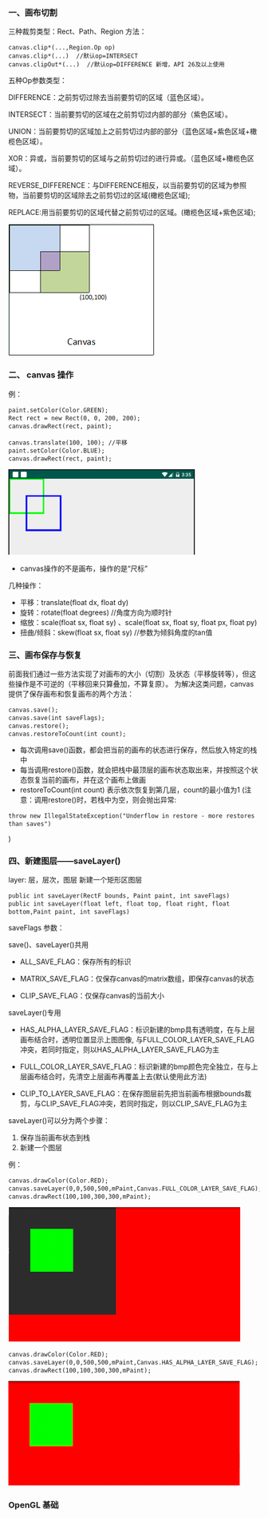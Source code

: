 ### 一、画布切割

三种裁剪类型：Rect、Path、Region
方法：
```
canvas.clip*(...,Region.Op op)
canvas.clip*(...)  //默认op=INTERSECT
canvas.clipOut*(...)  //默认op=DIFFERENCE 新增，API 26及以上使用
```
五种Op参数类型：

DIFFERENCE：之前剪切过除去当前要剪切的区域（蓝色区域）。

INTERSECT：当前要剪切的区域在之前剪切过内部的部分（紫色区域）。

UNION：当前要剪切的区域加上之前剪切过内部的部分（蓝色区域+紫色区域+橄榄色区域）。

XOR：异或，当前要剪切的区域与之前剪切过的进行异或。（蓝色区域+橄榄色区域）。

REVERSE_DIFFERENCE：与DIFFERENCE相反，以当前要剪切的区域为参照物，当前要剪切的区域除去之前剪切过的区域(橄榄色区域);

REPLACE:用当前要剪切的区域代替之前剪切过的区域。(橄榄色区域+紫色区域);

![png](切割.png)


### 二、 canvas 操作
例：
```
paint.setColor(Color.GREEN);
Rect rect = new Rect(0, 0, 200, 200);
canvas.drawRect(rect, paint);

canvas.translate(100, 100); //平移
paint.setColor(Color.BLUE);
canvas.drawRect(rect, paint);
```
![png](画布平移.png)

* canvas操作的不是画布，操作的是“尺标”

几种操作：
* 平移：translate(float dx, float dy)
* 旋转：rotate(float degrees) //角度方向为顺时针
* 缩放：scale(float sx, float sy) 、scale(float sx, float sy, float px, float py)
* 扭曲/倾斜：skew(float sx, float sy)  //参数为倾斜角度的tan值

### 三、画布保存与恢复

前面我们通过一些方法实现了对画布的大小（切割）及状态（平移旋转等），但这些操作是不可逆的（平移回来只算叠加，不算复原）。
为解决这类问题，canvas提供了保存画布和恢复画布的两个方法：
```
canvas.save();
canvas.save(int saveFlags);
canvas.restore();
canvas.restoreToCount(int count);
```
* 每次调用save()函数，都会把当前的画布的状态进行保存，然后放入特定的栈中
* 每当调用restore()函数，就会把栈中最顶层的画布状态取出来，并按照这个状态恢复当前的画布，并在这个画布上做画
* restoreToCount(int count) 表示依次恢复到第几层，count的最小值为1
(注意：调用restore()时，若栈中为空，则会抛出异常:
```
throw new IllegalStateException("Underflow in restore - more restores than saves")
```
)


### 四、新建图层——saveLayer()

layer: 层，层次，图层
新建一个矩形区图层
```
public int saveLayer(RectF bounds, Paint paint, int saveFlags)  
public int saveLayer(float left, float top, float right, float bottom,Paint paint, int saveFlags)
```

saveFlags 参数：  

save()、saveLayer()共用
* ALL_SAVE_FLAG：保存所有的标识

* MATRIX_SAVE_FLAG：仅保存canvas的matrix数组，即保存canvas的状态

* CLIP_SAVE_FLAG：仅保存canvas的当前大小

saveLayer()专用
* HAS_ALPHA_LAYER_SAVE_FLAG：标识新建的bmp具有透明度，在与上层画布结合时，透明位置显示上图图像,
与FULL_COLOR_LAYER_SAVE_FLAG冲突，若同时指定，则以HAS_ALPHA_LAYER_SAVE_FLAG为主

* FULL_COLOR_LAYER_SAVE_FLAG：标识新建的bmp颜色完全独立，在与上层画布结合时，先清空上层画布再覆盖上去(默认使用此方法)

* CLIP_TO_LAYER_SAVE_FLAG：在保存图层前先把当前画布根据bounds裁剪，与CLIP_SAVE_FLAG冲突，若同时指定，则以CLIP_SAVE_FLAG为主

saveLayer()可以分为两个步骤：
1. 保存当前画布状态到栈
2. 新建一个图层

例：
```
canvas.drawColor(Color.RED);  
canvas.saveLayer(0,0,500,500,mPaint,Canvas.FULL_COLOR_LAYER_SAVE_FLAG);  
canvas.drawRect(100,100,300,300,mPaint);  
```
![png](saveLayer1.png)

```
canvas.drawColor(Color.RED);  
canvas.saveLayer(0,0,500,500,mPaint,Canvas.HAS_ALPHA_LAYER_SAVE_FLAG);  
canvas.drawRect(100,100,300,300,mPaint);
```
![png](saveLayer2.png)

### OpenGL 基础




